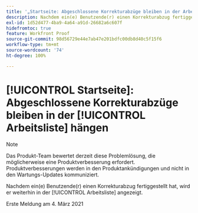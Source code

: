 ```yaml
---
title: '„Startseite: Abgeschlossene Korrekturabzüge bleiben in der Arbeitsliste hängen“'
description: Nachdem ein(e) Benutzende(r) einen Korrekturabzug fertiggestellt hat, wird er weiterhin in der [!UICONTROL Arbeitsliste] angezeigt.
exl-id: 1d52d477-4ba9-4a64-a91d-26682a6c607f
hidefromtoc: true
feature: Workfront Proof
source-git-commit: 98d56729e44e7ab47e201bdfc00db8d40c5f15f6
workflow-type: tm+mt
source-wordcount: '74'
ht-degree: 100%

---
```


# [!UICONTROL Startseite]: Abgeschlossene Korrekturabzüge bleiben in der [!UICONTROL Arbeitsliste] hängen

<!-- Do not change this note unless told to by Daniel Sipos-->

>[!NOTE]
>
>Das Produkt-Team bewertet derzeit diese Problemlösung, die möglicherweise eine Produktverbesserung erfordert. Produktverbesserungen werden in den Produktankündigungen und nicht in den Wartungs-Updates kommuniziert.

Nachdem ein(e) Benutzende(r) einen Korrekturabzug fertiggestellt hat, wird er weiterhin in der [!UICONTROL Arbeitsliste] angezeigt.

Erste Meldung am 4. März 2021
